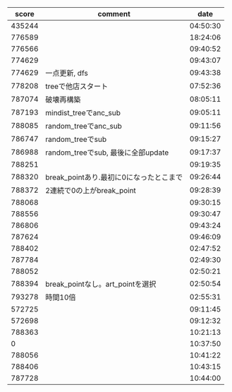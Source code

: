 |score|comment|date|
|------|------|------|
|435244||04:50:30|
|776589||18:24:06|
|776566||09:40:52|
|774629||09:43:07|
|774629|一点更新, dfs|09:43:38|
|778208|treeで他店スタート|07:52:36|
|787074|破壊再構築|08:05:11|
|787193|mindist_treeでanc_sub|09:05:11|
|788085|random_treeでanc_sub|09:11:56|
|786747|random_treeでsub|09:15:27|
|786988|random_treeでsub, 最後に全部update|09:17:37|
|788251||09:19:35|
|788320|break_pointあり.最初に0になったとこまで|09:26:44|
|788372|2連続で0の上がbreak_point|09:28:39|
|788068||09:30:15|
|788556||09:30:47|
|786806||09:43:24|
|787624||09:46:09|
|788402||02:47:52|
|787784||02:49:30|
|788052||02:50:21|
|788394|break_pointなし。art_pointを選択|02:50:54|
|793278|時間10倍|02:55:31|
|572725||09:11:45|
|572698||09:12:32|
|788363||10:21:13|
|0||10:37:50|
|788056||10:41:22|
|788406||10:43:15|
|787728||10:44:00|
